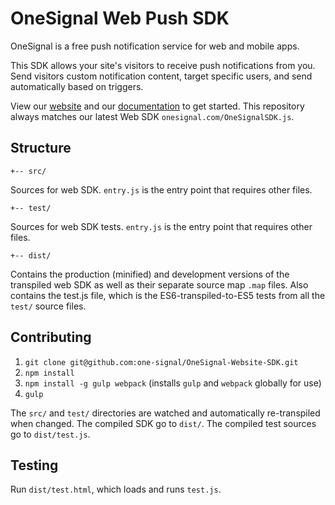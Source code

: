 # OneSignal Web Push SDK

OneSignal is a free push notification service for web and mobile apps.

This SDK allows your site's visitors to receive push notifications from you. Send visitors custom notification content, target specific users, and send automatically based on triggers.

View our [website](https://onesignal.com) and our [documentation](https://documentation.onesignal.com/docs/website-sdk-overview) to get started. This repository always matches our latest Web SDK `onesignal.com/OneSignalSDK.js`.

## Structure

`+-- src/`

Sources for web SDK. `entry.js` is the entry point that requires other files.

`+-- test/`

Sources for web SDK tests. `entry.js` is the entry point that requires other files.

`+-- dist/`

Contains the production (minified) and development versions of the transpiled web SDK as well as their separate source map `.map` files. Also contains the test.js file, which is the ES6-transpiled-to-ES5 tests from all the `test/` source files.

## Contributing

1. `git clone git@github.com:one-signal/OneSignal-Website-SDK.git`
2. `npm install`
3. `npm install -g gulp webpack`  (installs `gulp` and `webpack` globally for use)
4. `gulp`

The `src/` and `test/` directories are watched and automatically re-transpiled when changed. The compiled SDK go to `dist/`. The compiled test sources go to `dist/test.js`.

## Testing

Run `dist/test.html`, which loads and runs `test.js`.